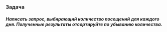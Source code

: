 ### Задача

##### Написать запрос, выбирающий количество посещений для каждого дня. Полученные результаты отсортируйте по убыванию количества.
